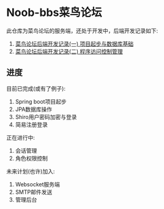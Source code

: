 # Noob-bbs菜鸟论坛

此仓库为菜鸟论坛的服务端，还处于开发中，后端开发记录如下:

1. [菜鸟论坛后端开发记录(一) 项目起步与数据库基础](https://notesail.com/posts/noob-bbs-server-1.html)
2. [菜鸟论坛后端开发记录(二) 程序访问控制管理](https://notesail.com/posts/noob-bbs-server-2.html)

## 进度

目前已完成(或有了例子):

1. Spring boot项目起步
2. JPA数据库操作
3. Shiro用户密码加密与登录
4. 简易注册登录

正在进行中:

1. 会话管理
2. 角色权限控制

未来计划(也许)加入:

1. Websocket服务端
2. SMTP邮件发送
3. 管理后台